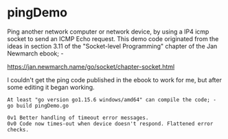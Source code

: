 # pingDemo
Ping another network computer or network device, by using a IP4 icmp socket to send an ICMP Echo request.
This demo code originated from the ideas in section 3.11 of the "Socket-level Programming" chapter of the
Jan Newmarch ebook; -

https://jan.newmarch.name/go/socket/chapter-socket.html

I couldn't get the ping code published in the ebook to work for me, but after some editing it began working.

```
At least "go version go1.15.6 windows/amd64" can compile the code; -
go build pingDemo.go
```
```
0v1 Better handling of timeout error messages.
0v0 Code now times-out when device doesn't respond. Flattened error checks.
```
